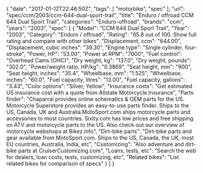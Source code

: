 {
    "date": "2017-01-12T22:46:50Z",
    "tags": [
        "motorbike",
        "spec"
    ],
    "url": "spec\/ccm\/2003\/ccm-644-dual-sport-trail",
    "title": "Enduro \/ offroad CCM 644 Dual Sport Trail",
    "categories": "Enduro-offroad",
    "brands": "ccm",
    "years": "2003",
    "spec": [
        {
            "Model": "CCM 644 Dual Sport Trail",
            "Year": "2003",
            "Category": "Enduro \/ offroad",
            "Rating": "65.8 out of 100. Show full rating and compare with other bikes",
            "Displacement, ccm": "644.00",
            "Displacement, cubic inches": "39.30",
            "Engine type": "Single cylinder, four-stroke",
            "Power, HP": "53.00",
            "Power at RPM": "7000",
            "Fuel control": "Overhead Cams (OHC)",
            "Dry weight, kg": "137.0",
            "Dry weight, pounds": "302.0",
            "Power\/weight ratio, HP\/kg": "0.3869",
            "Seat height, mm": "900",
            "Seat height, inches": "35.4",
            "Wheelbase, mm": "1.525",
            "Wheelbase, inches": "60.0",
            "Fuel capacity, litres": "13.00",
            "Fuel capacity, gallons": "3.43",
            "Color options": "Silver, Yellow",
            "Insurance costs": "Get estimated US insurance cost with a quote from Allstate Motorcycle Insurance",
            "Parts finder": "Chaparral provides online schematics & OEM parts for the US.   Motorcycle Superstore provides an easy-to-use parts finder. Ships to the US, Canada, UK and Australia.MotoSport.com ships motorcycle parts and accessories to most countries.    Sixity.com has low prices and free shipping on ATV and motorcycle parts to the US. Also check out our overview of motorcycle webshops at Bikez.info",
            "Dirt-bike parts": "Dirt-bike parts and gear available from MotoSport.com. Ships to the US, Canada, the UK, most EU countries, Australia, India, etc",
            "Customizing": "Also adventure and dirt-bike parts at CruiserCustomizing.com",
            "Loans, tests, etc": "Search the web for dealers, loan costs, tests, customizing, etc",
            "Related bikes": "List related bikes for comparison of specs"
        }
    ]
}